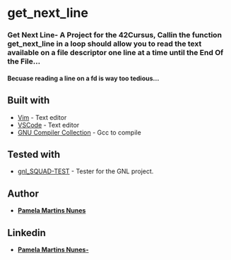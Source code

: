# get_next_line

### Get Next Line- A Project for the 42Cursus, Callin the function get_next_line in a loop should allow you to read the text available on a file descriptor one line at a time until the End Of  the File...

#### Becuase reading a line on a fd is way too tedious...



## Built with

* [Vim](https://www.vim.org/) - Text editor
* [VSCode](https://code.visualstudio.com/) - Text editor
* [GNU Compiler Collection](https://gcc.gnu.org/) - Gcc to compile

## Tested with 

* [gnl_SQUAD-TEST](https://github.com/pmartinsn/gnl_SQUAD-TEST) - Tester for the GNL project.


## Author

* **[Pamela Martins Nunes](https://github.com/pmartinsn)**

## Linkedin

* **[Pamela Martins Nunes- ](https://www.linkedin.com/in/pamelaillisse/)**
